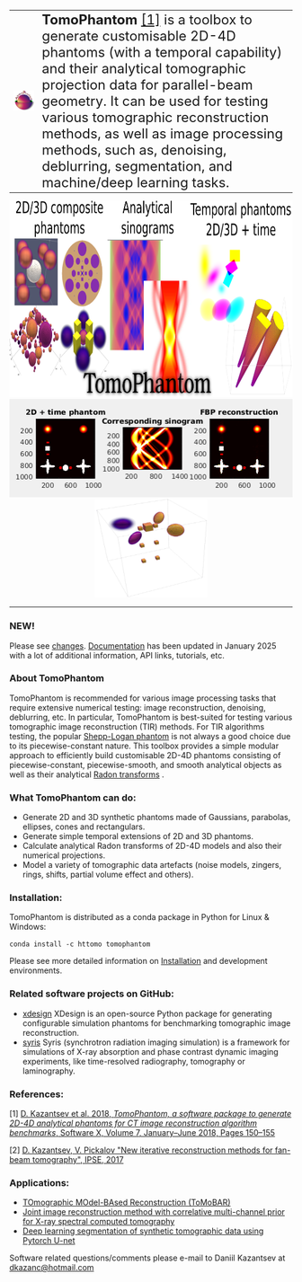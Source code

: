 <table>
    <tr>
        <td>
        <div align="left">
          <img src="docs/source/_static/tomophantom.png" width="550"><br>  
        </div>
        </td>
        <td>
        <font size="5"><b> TomoPhantom </b> <a href="https://doi.org/10.1016/j.softx.2018.05.003">[1]</a> is a toolbox to generate customisable 2D-4D phantoms (with a temporal capability) and their analytical tomographic projection data for parallel-beam geometry. It can be used for testing various tomographic reconstruction methods, as well as image processing methods, such as, denoising, deblurring, segmentation, and machine/deep learning tasks. </font>
        </td>
    </tr>
</table>

<div align="center">
  <img src="docs/source/_static/tomophantom_apps.png" height="350"><br>
  <img src="docs/source/_static/models2Dtime/2DtModel14.gif" height="175"><img src="docs/source/_static/models4D/model11_4D.gif "height="175" width="200"><br>
</div>

****************

### NEW!
Please see [changes](CHANGES.md). <a href="https://dkazanc.github.io/TomoPhantom/index.html">Documentation</a> has been updated in January 2025 with 
a lot of additional information, API links, tutorials, etc.

 <div class="post-content">
        <h3 class="post-title">About TomoPhantom </h3>
        <p> TomoPhantom is recommended for various image processing tasks that require extensive numerical testing: image reconstruction, denoising, deblurring, etc. In particular, TomoPhantom is best-suited for testing various tomographic image reconstruction (TIR) methods. For TIR algorithms testing, the popular <a href="https://en.wikipedia.org/wiki/Shepp%E2%80%93Logan_phantom">Shepp-Logan phantom</a> is not always a good choice due to its piecewise-constant nature. This toolbox provides a simple modular approach to efficiently build customisable 2D-4D phantoms consisting of piecewise-constant, piecewise-smooth, and smooth analytical objects as well as their analytical <a href="https://en.wikipedia.org/wiki/Radon_transform">Radon transforms</a> .
        </p>
 </div>

### What **TomoPhantom** can do:         
 * Generate 2D and 3D synthetic phantoms made of Gaussians, parabolas, ellipses, cones and rectangulars.
 * Generate simple temporal extensions of 2D and 3D phantoms.
 * Calculate analytical Radon transforms of 2D-4D models and also their numerical projections.
 * Model a variety of tomographic data artefacts (noise models, zingers, rings, shifts, partial volume effect and others). 
 
### Installation:
TomoPhantom is distributed as a conda package in Python for Linux & Windows:
```
conda install -c httomo tomophantom
```
Please see more detailed information on <a href="https://dkazanc.github.io/TomoPhantom/howto/installation.html">Installation</a> and development environments.

### Related software projects on GitHub:
- [xdesign](https://github.com/tomography/xdesign) XDesign is an open-source Python package for generating configurable simulation phantoms for benchmarking tomographic image reconstruction.
- [syris](https://github.com/ufo-kit/syris) Syris (synchrotron radiation imaging simulation) is a framework for simulations of X-ray absorption and phase contrast dynamic imaging experiments, like time-resolved radiography, tomography or laminography.

### References:

[1] [D. Kazantsev et al. 2018, *TomoPhantom, a software package to generate 2D-4D analytical phantoms for CT image reconstruction algorithm benchmarks*, Software X, Volume 7, January–June 2018, Pages 150–155](https://doi.org/10.1016/j.softx.2018.05.003)

[2] [D. Kazantsev, V. Pickalov "New iterative reconstruction methods for fan-beam tomography", IPSE, 2017](https://doi.org/10.1080/17415977.2017.1340946)

### Applications:
* [TOmographic MOdel-BAsed Reconstruction (ToMoBAR)](https://github.com/dkazanc/ToMoBAR)
* [Joint image reconstruction method with correlative multi-channel prior for X-ray spectral computed tomography](https://github.com/dkazanc/multi-channel-X-ray-CT)
* [Deep learning segmentation of synthetic tomographic data using Pytorch U-net](https://github.com/dkazanc/U-Net-tomography)

Software related questions/comments please e-mail to Daniil Kazantsev at dkazanc@hotmail.com